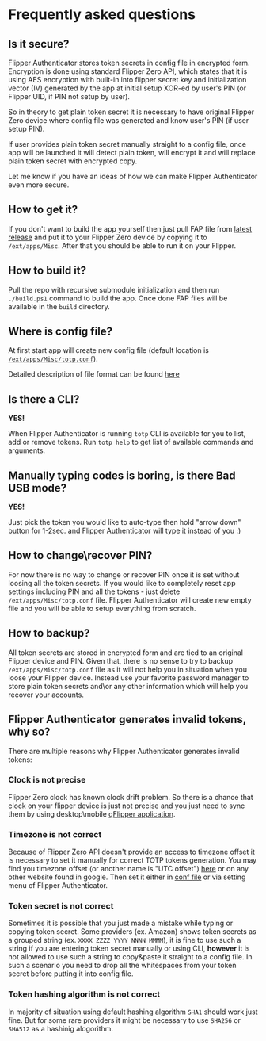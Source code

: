 # Frequently asked questions

## Is it secure?

Flipper Authenticator stores token secrets in config file in encrypted form. Encryption is done using standard Flipper Zero API, which states that it is using AES encryption with built-in into flipper secret key and initialization vector (IV) generated by the app at initial setup XOR-ed by user's PIN (or Flipper UID, if PIN not setup by user).

So in theory to get plain token secret it is necessary to have original Flipper Zero device where config file was generated and know user's PIN (if user setup PIN).

If user provides plain token secret manually straight to a config file, once app will be launched it will detect plain token, will encrypt it and will replace plain token secret with encrypted copy.

Let me know if you have an ideas of how we can make Flipper Authenticator even more secure.

## How to get it?

If you don't want to build the app yourself then just pull FAP file from [latest release](https://github.com/akopachov/flipper-zero_authenticator/releases) and put it to your Flipper Zero device by copying it to `/ext/apps/Misc`. After that you should be able to run it on your Flipper.

## How to build it?

Pull the repo with recursive submodule initialization and then run `./build.ps1` command to build the app. Once done FAP files will be available in the `build` directory.

## Where is config file?

At first start app will create new config file (default location is [`/ext/apps/Misc/totp.conf`](https://github.com/akopachov/flipper-zero_authenticator/blob/master/totp/services/config/config.c#:~:text=%23define%20CONFIG_FILE_DIRECTORY_PATH,totp.conf%22)).

Detailed description of file format can be found [here](docs/conf-file_description.md)

## Is there a CLI?

**YES!**

When Flipper Authenticator is running `totp` CLI is available for you to list, add or remove tokens. Run `totp help` to get list of available commands and arguments.

## Manually typing codes is boring, is there Bad USB mode?

**YES!**

Just pick the token you would like to auto-type then hold "arrow down" button for 1-2sec. and Flipper Authenticator will type it instead of you :)

## How to change\recover PIN?

For now there is no way to change or recover PIN once it is set without loosing all the token secrets. If you would like to completely reset app settings including PIN and all the tokens - just delete `/ext/apps/Misc/totp.conf` file. Flipper Authenticator will create new empty file and you will be able to setup everything from scratch.

## How to backup?

All token secrets are stored in encrypted form and are tied to an original Flipper device and PIN. Given that, there is no sense to try to backup `/ext/apps/Misc/totp.conf` file as it will not help you in situation when you loose your Flipper device. Instead use your favorite password manager to store plain token secrets and\or any other information which will help you recover your accounts.

## Flipper Authenticator generates invalid tokens, why so?

There are multiple reasons why Flipper Authenticator generates invalid tokens:

### Clock is not precise

Flipper Zero clock has known clock drift problem. So there is a chance that clock on your flipper device is just not precise and you just need to sync them by using desktop\mobile [qFlipper application](https://flipperzero.one/update).

### Timezone is not correct

Because of Flipper Zero API doesn't provide an access to timezone offset it is necessary to set it manually for correct TOTP tokens generation. You may find you timezone offset (or another name is "UTC offset") [here](https://www.timeanddate.com/time/zone/timezone/utc) or on any other website found in google. Then set it either in [conf file](docs/conf-file_description.md) or via setting menu of Flipper Authenticator.

### Token secret is not correct

Sometimes it is possible that you just made a mistake while typing or copying token secret. Some providers (ex. Amazon) shows token secrets as a grouped string (ex. `XXXX ZZZZ YYYY NNNN MMMM`), it is fine to use such a string if you are entering token secret manually or using CLI, **however** it is not allowed to use such a string to copy&paste it straight to a config file. In such a scenario you need to drop all the whitespaces from your token secret before putting it into config file.

### Token hashing algorithm is not correct

In majority of situation using default hashing algorithm `SHA1` should work just fine. But for some rare providers it might be necessary to use `SHA256` or `SHA512` as a hashinig alogorithm.
